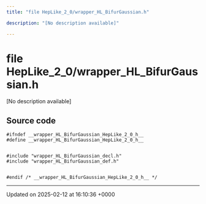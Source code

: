 ```yaml
---
title: "file HepLike_2_0/wrapper_HL_BifurGaussian.h"

description: "[No description available]"

---
```


# file HepLike_2_0/wrapper_HL_BifurGaussian.h

[No description available]




## Source code

```
#ifndef __wrapper_HL_BifurGaussian_HepLike_2_0_h__
#define __wrapper_HL_BifurGaussian_HepLike_2_0_h__


#include "wrapper_HL_BifurGaussian_decl.h"
#include "wrapper_HL_BifurGaussian_def.h"


#endif /* __wrapper_HL_BifurGaussian_HepLike_2_0_h__ */
```


-------------------------------

Updated on 2025-02-12 at 16:10:36 +0000
